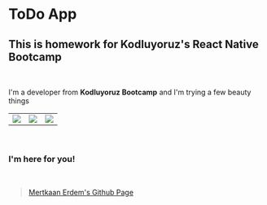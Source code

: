 # ToDo App

## This is homework for Kodluyoruz's React Native Bootcamp

<br />

I'm a developer from **Kodluyoruz Bootcamp** and I'm trying a few beauty things

|                         |                         |                         |
| :---------------------: | :---------------------: | :---------------------: |
| ![](./screenshot/1.png) | ![](./screenshot/2.png) | ![](./screenshot/3.png) |

<br/>

### I'm here for you!

<br />

> [Mertkaan Erdem's Github Page](https://github.com/mertkaanerdem "Mertkaan Erdem's Github Page")
